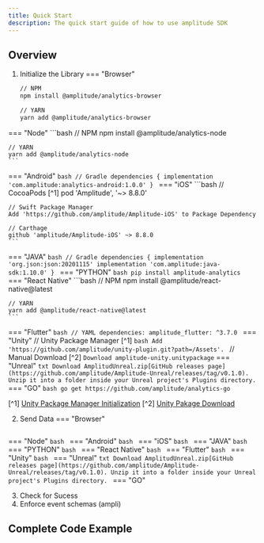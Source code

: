 ```yaml
---
title: Quick Start
description: The quick start guide of how to use amplitude SDK
---
```


## Overview
1. Initialize the Library
=== "Browser"
    ```bash
	// NPM
    npm install @amplitude/analytics-browser

	// YARN
    yarn add @amplitude/analytics-browser
    ```
=== "Node"
	```bash
	// NPM
	npm install @amplitude/analytics-node

	// YARN
	yarn add @amplitude/analytics-node
	```
=== "Android"
	```bash
	// Gradle
	dependencies {
  		implementation 'com.amplitude:analytics-android:1.0.0'
	}
	```
=== "iOS"
    ```bash
	// CocoaPods [^1]
    pod 'Amplitude', '~> 8.8.0'

	// Swift Package Manager
	Add 'https://github.com/amplitude/Amplitude-iOS' to Package Dependency

	// Carthage
	github 'amplitude/Amplitude-iOS' ~> 8.8.0
	```
=== "JAVA"
	```bash
	// Gradle
	dependencies {
	    implementation 'org.json:json:20201115'
	    implementation 'com.amplitude:java-sdk:1.10.0'
	}
	```
=== "PYTHON"
	```bash
	pip install amplitude-analytics
	```
=== "React Native"
	```bash
	// NPM
	npm install @amplitude/react-native@latest

	// YARN
	yarn add @amplitude/react-native@latest
	```
=== "Flutter"
	```bash
	// YAML
	dependencies:
  		amplitude_flutter: ^3.7.0
	```
=== "Unity"
	// Unity Package Manager [^1]
	```bash
	Add 'https://github.com/amplitude/unity-plugin.git?path=/Assets'.
	```
	// Manual Download [^2]
	```
	Download amplitude-unity.unitypackage
	```
=== "Unreal"
	```txt
	Download AmplitudUnreal.zip[GitHub releases page](https://github.com/amplitude/Amplitude-Unreal/releases/tag/v0.1.0).
	Unzip it into a folder inside your Unreal project's Plugins directory.
	```
=== "GO"
	```bash
	go get https://github.com/amplitude/analytics-go
	```


[^1] [Unity Package Manager Initialization](../data/sdks/unity/#option-1-unity-package-manager)
[^2] [Unity Pakage Download](../data/sdks/unity/#option-2-manual-download-and-add-dependency)


2. Send Data
=== "Browser"
    ```bash
    ```
=== "Node"
	```bash
	```
=== "Android"
	```bash
	```
=== "iOS"
    ```bash
	```
=== "JAVA"
	```bash
	```
=== "PYTHON"
	```bash
	```
=== "React Native"
	```bash
	```
=== "Flutter"
	```bash
	```
=== "Unity"
	```bash
	```
=== "Unreal"
	```txt
	Download AmplitudUnreal.zip[GitHub releases page](https://github.com/amplitude/Amplitude-Unreal/releases/tag/v0.1.0).
	Unzip it into a folder inside your Unreal project's Plugins directory.
	```
=== "GO"
	```
	```

3. Check for Sucess
4. Enforce event schemas  (ampli)

## Complete Code Example